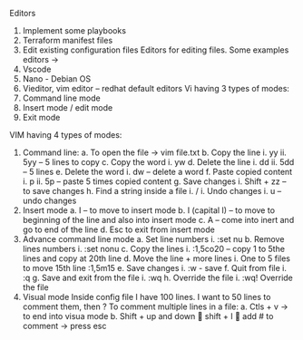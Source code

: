 Editors
1.	Implement some playbooks
2.	Terraform manifest files
3.	Edit existing configuration files
Editors for editing files.
Some examples editors ->
1.	Vscode
2.	Nano  - Debian OS
3.	Vieditor, vim editor – redhat default editors
Vi having 3 types of modes:
1.	Command line mode
2.	Insert mode / edit mode
3.	Exit mode

VIM having 4 types of modes:
1.	Command line:
a.	To open the file -> vim file.txt
b.	Copy the line
i.	yy
ii.	5yy – 5 lines to copy
c.	Copy the word
i.	yw
d.	Delete the line
i.	dd
ii.	5dd – 5 lines
e.	Delete the word
i.	dw – delete a word 
f.	Paste copied content
i.	p
ii.	5p – paste 5 times copied content
g.	Save changes
i.	Shift + zz – to save changes
h.	Find a string inside a file
i.	/<string>
i.	Undo changes
i.	u – undo changes
2.	Insert mode
a.	I – to move to insert mode
b.	I (capital I) – to move to beginning of the line and also into insert mode
c.	A – come into inert and go to end of the line
d.	Esc to exit from insert mode
3.	Advance command line mode
a.	Set line numbers
i.	:set nu
b.	Remove lines numbers
i.	:set nonu
c.	Copy the lines
i.	:1,5co20 – copy 1 to 5the lines and copy at 20th line
d.	Move the line + more lines
i.	One to 5 files to move 15th line
:1,5m15
e.	Save changes
i.	:w - save
f.	Quit from file
i.	:q
g.	Save and exit from the file
i.	:wq
h.	Override the file
i.	:wq! Override the file
4.	Visual mode
Inside config file I have 100 lines.
I want to 50 lines to comment them, then ?
To comment multiple lines in a file:
a.	Ctls + v -> to end into visua mode
b.	Shift + up and down  shift + I   add # to comment -> press esc 

